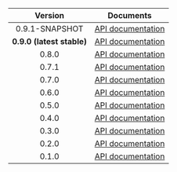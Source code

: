 | Version | Documents |
|:---:|---|
| 0.9.1-SNAPSHOT | [API documentation](0.9.1-SNAPSHOT) |
| **0.9.0 (latest stable)** | [API documentation](latest-stable) |
| 0.8.0 | [API documentation](0.8.0) |
| 0.7.1 | [API documentation](0.7.1) |
| 0.7.0 | [API documentation](0.7.0) |
| 0.6.0 | [API documentation](0.6.0) |
| 0.5.0 | [API documentation](0.5.0) |
| 0.4.0 | [API documentation](0.4.0) |
| 0.3.0 | [API documentation](0.3.0) |
| 0.2.0 | [API documentation](0.2.0) |
| 0.1.0 | [API documentation](0.1.0) |
